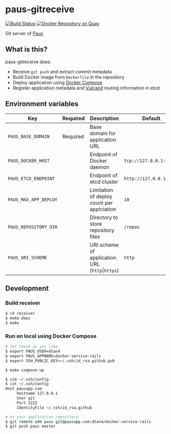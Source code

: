 # paus-gitreceive
[![Build Status](https://travis-ci.org/dtan4/paus-gitreceive.svg?branch=master)](https://travis-ci.org/dtan4/paus-gitreceive)
[![Docker Repository on Quay](https://quay.io/repository/dtan4/paus-gitreceive/status "Docker Repository on Quay")](https://quay.io/repository/dtan4/paus-gitreceive)

Git server of [Paus](https://github.com/dtan4/paus)

## What is this?

paus-gitreceive does:

- Receive `git push` and extract commit metadata
- Build Docker image from `Dockerfile` in the repository
- Deploy application using [Docker Compose](https://docs.docker.com/compose/)
- Register application metadata and [Vulcand](https://github.com/vulcand/vulcand) routing information in etcd

## Environment variables

| Key                  | Required | Description                                    | Default                 | Example                 |
|----------------------|----------|------------------------------------------------|-------------------------|-------------------------|
| `PAUS_BASE_DOMAIN`   | Required | Base domain for application URL                |                         | `pausapp.com`           |
| `PAUS_DOCKER_HOST` |          | Endpoint of Docker daemon                       | `tcp://127.0.0.1:2375` | `tcp://127.0.0.1:2377` (Docker Swarm) |
| `PAUS_ETCD_ENDPOINT` |          | Endpoint of etcd cluster                       | `http://127.0.0.1:2379` | `http://127.0.0.1:2379` |
| `PAUS_MAX_APP_DEPLOY`    |          | Limitation of deploy count per applciation | `10`                   | `30`                  |
| `PAUS_REPOSITORY_DIR`    |          | Directory to store repository files | `/repos`                   | `/repos`                  |
| `PAUS_URI_SCHEME`        |          | URI scheme of application URL (`http`&#124;`https`) | `http`     | `http`                    |

## Development

### Build receiver

```bash
$ cd receiver
$ make deps
$ make
```

### Run on local using Docker Compose

```bash
# Set these as you like
$ export PAUS_USER=dtan4
$ export PAUS_APPNAME=docker-service-rails
$ export SSH_PUBLIC_KEY=~/.ssh/id_rsa.github.pub

$ make compose-up

$ vim ~/.ssh/config
$ cat ~/.ssh/config
Host pausapp.com
     Hostname 127.0.0.1
     User git
     Port 2222
     IdentityFile ~/.ssh/id_rsa.github

# at your application repository
$ git remote add paus git@pausapp.com:dtan4/docker-service-rails
$ git push paus master
```
